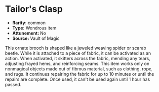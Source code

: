 
# Tailor's Clasp

* **Rarity:** common
* **Type:** Wondrous item
* **Attunement:** No
* **Source:** Vault of Magic


This ornate brooch is shaped like a jeweled weaving spider or scarab beetle. While it is attached to a piece of fabric, it can be activated as an action. When activated, it skitters across the fabric, mending any tears, adjusting frayed hems, and reinforcing seams. This item works only on nonmagical objects made out of fibrous material, such as clothing, rope, and rugs. It continues repairing the fabric for up to 10 minutes or until the repairs are complete. Once used, it can't be used again until 1 hour has passed.
